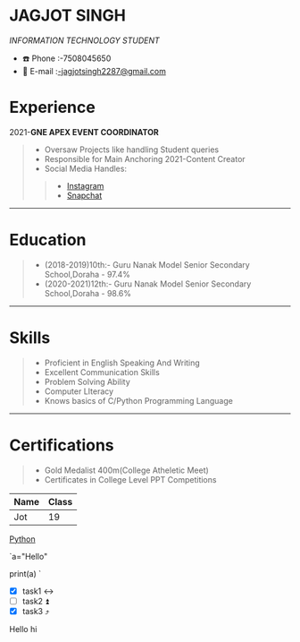 # JAGJOT SINGH

*INFORMATION TECHNOLOGY STUDENT*

* :phone: Phone :-7508045650
* :email: E-mail :-jagjotsingh2287@gmail.com

# Experience

2021-**GNE APEX EVENT COORDINATOR**

>* Oversaw Projects like handling Student queries
>* Responsible for Main Anchoring 2021-Content Creator
>* Social Media Handles:
>
>>* [Instagram](https://www.instagram.com/invites/contact/?i=1avaurvcodcl0&utm_content=6t7c6fm)
>>* [Snapchat](https://www.snapchat.com/add/jot22871?share_id=4Y9a9g0SGUs&locale=en-GB)

---

# Education

>* (2018-2019)10th:- Guru Nanak Model Senior Secondary School,Doraha - 97.4%
>* (2020-2021)12th:- Guru Nanak Model Senior Secondary School,Doraha - 98.6%

---

# Skills

>* Proficient in English Speaking And Writing
>* Excellent Communication Skills
>* Problem Solving Ability
>* Computer LIteracy
>* Knows basics of C/Python Programming Language

---

# Certifications

>* Gold Medalist 400m(College Atheletic Meet)
>* Certificates in College Level PPT Competitions

Name |Class
---|---
Jot |19


[Python](https://user-images.githubusercontent.com/109655748/180472552-6ea38ec2-4a16-4d58-a5b9-f3d98d980d55.png)


`a="Hello"

print(a)
`

- [x] task1 ↔️
- [ ] task2 ⏫
- [x] task3 ⤴️

Hello
hi








